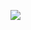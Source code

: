 ![](https://img.shields.io/badge/<OS>-<Windows>-informational?style=flat&logo=<LOGO_NAME>&logoColor=white&color=2bbc8a)

